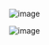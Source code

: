 ![image](https://github.com/user-attachments/assets/ed0dda5b-1d55-43b4-8b53-74d8844b0791)

![image](https://github.com/user-attachments/assets/a1c1a0a6-6006-4545-a614-5a50247f70f9)
